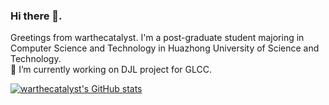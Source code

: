 ### Hi there 👋. 
Greetings from warthecatalyst. I'm a post-graduate student majoring in Computer Science and Technology in Huazhong University of Science and Technology.\
🔭 I’m currently working on DJL project for GLCC.

[![warthecatalyst's GitHub stats](https://github-readme-stats.vercel.app/api?username=warthecatalyst)](https://github.com/warthecatalyst/github-readme-stats)

<!--
**warthecatalyst/warthecatalyst** is a ✨ _special_ ✨ repository because its `README.md` (this file) appears on your GitHub profile.

Here are some ideas to get you started:

- 🔭 I’m currently working on ...
- 🌱 I’m currently learning ...
- 👯 I’m looking to collaborate on ...
- 🤔 I’m looking for help with ...
- 💬 Ask me about ...
- 📫 How to reach me: ...
- 😄 Pronouns: ...
- ⚡ Fun fact: ...
-->

